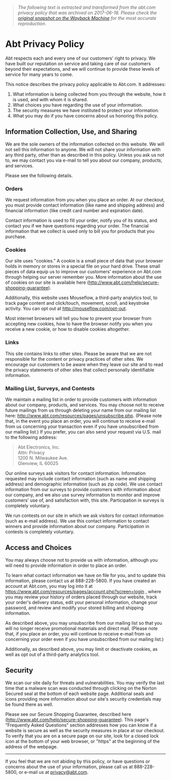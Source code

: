 > *The following text is extracted and transformed from the abt.com privacy policy that was archived on 2017-06-18. Please check the [original snapshot on the Wayback Machine](https://web.archive.org/web/20170618060232id_/http%3A//www.abt.com/help/privacy-policy) for the most accurate reproduction.*

# Abt Privacy Policy

Abt respects each and every one of our customers' right to privacy. We have built our reputation on service and taking care of our customers beyond their expectations, and we will continue to provide these levels of service for many years to come.

This notice describes the privacy policy applicable to Abt.com. It addresses: 

  1. What information is being collected from you through the website, how it is used, and with whom it is shared. 
  2. What choices you have regarding the use of your information. 
  3. The security measures we have instituted to protect your information. 
  4. What you may do if you have concerns about us honoring this policy. 



## **Information Collection, Use, and Sharing**

We are the sole owners of the information collected on this website. We will not sell this information to anyone. We will not share your information with any third party, other than as described in this policy. Unless you ask us not to, we may contact you via e-mail to tell you about our company, products, and services.

Please see the following details. 

### Orders

We request information from you when you place an order. At our checkout, you must provide contact information (like name and shipping address) and financial information (like credit card number and expiration date). 

Contact information is used to fill your order, notify you of its status, and contact you if we have questions regarding your order. The financial information that we collect is used only to bill you for products that you purchase. 

### Cookies

Our site uses "cookies." A cookie is a small piece of data that your browser holds in memory or stores in a special file on your hard drive. These small pieces of data equip us to improve our customers' experience on Abt.com through helping our server remember you. More information about the use of cookies on our site is available here (<http://www.abt.com/help/secure-shopping-guarantee>). 

Additionally, this website uses Mouseflow, a third-party analytics tool, to track page content and click/touch, movement, scroll, and keystroke activity. You can opt out at <http://mouseflow.com/opt-out>. 

Most internet browsers will tell you how to prevent your browser from accepting new cookies, how to have the browser notify you when you receive a new cookie, or how to disable cookies altogether. 

### Links 

This site contains links to other sites. Please be aware that we are not responsible for the content or privacy practices of other sites. We encourage our customers to be aware when they leave our site and to read the privacy statements of other sites that collect personally identifiable information. 

### Mailing List, Surveys, and Contests 

We maintain a mailing list in order to provide customers with information about our company, products, and services. You may choose not to receive future mailings from us through deleting your name from our mailing list here: <http://www.abt.com/resources/pages/unsubscribe.php>. (Please note that, in the event you place an order, you will continue to receive e-mail from us concerning your transaction even if you have unsubscribed from our mailing list.) If you prefer, you can also send your request via U.S. mail to the following address: 

> Abt Electronics, Inc.   
>  Attn: Privacy   
>  1200 N. Milwaukee Ave.   
>  Glenview, IL 60025 

Our online surveys ask visitors for contact information. Information requested may include contact information (such as name and shipping address) and demographic information (such as zip code). We use contact information from our surveys to provide customers with information about our company, and we also use survey information to monitor and improve customers' use of, and satisfaction with, this site. Participation in surveys is completely voluntary. 

We run contests on our site in which we ask visitors for contact information (such as e-mail address). We use this contact information to contact winners and provide information about our company. Participation in contests is completely voluntary. 

## **Access and Choices**

You may always choose not to provide us with information, although you will need to provide information in order to place an order. 

To learn what contact information we have on file for you, and to update this information, please contact us at 888-228-5800. If you have created an account at Abt.com, you may log into it at <https://www.abt.com/resources/pages/account.php?screen=login> , where you may review your history of orders placed through our website, track your order's delivery status, edit your personal information, change your password, and review and modify your stored billing and shipping information. 

As described above, you may unsubscribe from our mailing list so that you will no longer receive promotional materials and direct mail. (Please note that, if you place an order, you will continue to receive e-mail from us concerning your order even if you have unsubscribed from our mailing list.) 

Additionally, as described above, you may limit or deactivate cookies, as well as opt out of a third-party analytics tool. 

## **Security**

We scan our site daily for threats and vulnerabilities. You may verify the last time that a malware scan was conducted through clicking on the Norton Secured seal at the bottom of each website page. Additional seals and icons providing more information about our site's security credentials may be found there as well. 

Please see our Secure Shopping Guarantee, described here (<http://www.abt.com/help/secure-shopping-guarantee>). This page's "Frequently Asked Questions" section addresses how you can know if a website is secure as well as the security measures in place at our checkout. To verify that you are on a secure page on our site, look for a closed lock icon at the bottom of your web browser, or "https" at the beginning of the address of the webpage. 

*** 

If you feel that we are not abiding by this policy, or have questions or concerns about the use of your information, please call us at 888-228-5800, or e-mail us at privacy@abt.com. 
